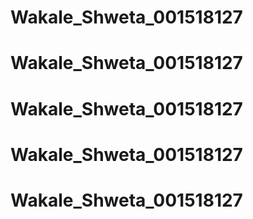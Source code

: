 # Wakale_Shweta_001518127
# Wakale_Shweta_001518127
# Wakale_Shweta_001518127
# Wakale_Shweta_001518127
# Wakale_Shweta_001518127
